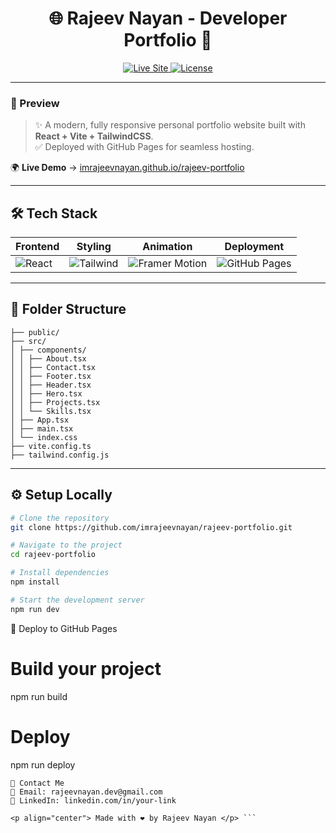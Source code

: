 <h1 align="center">🌐 Rajeev Nayan - Developer Portfolio 🚀</h1>

<p align="center">
  <a href="https://imrajeevnayan.github.io/rajeev-portfolio/" target="_blank">
    <img src="https://img.shields.io/badge/Live%20Site-View%20Now-blue?style=for-the-badge&logo=github" alt="Live Site" />
  </a>
  <a href="https://github.com/imrajeevnayan/rajeev-portfolio">
    <img src="https://img.shields.io/github/license/imrajeevnayan/rajeev-portfolio?style=for-the-badge" alt="License" />
  </a>
</p>

---

### 📸 Preview

> ✨ A modern, fully responsive personal portfolio website built with **React + Vite + TailwindCSS**.  
> ✅ Deployed with GitHub Pages for seamless hosting.

🌍 **Live Demo** → [imrajeevnayan.github.io/rajeev-portfolio](https://imrajeevnayan.github.io/rajeev-portfolio)

---

## 🛠 Tech Stack

| Frontend | Styling | Animation | Deployment |
|----------|---------|-----------|------------|
| ![React](https://img.shields.io/badge/React-18-blue?logo=react) | ![Tailwind](https://img.shields.io/badge/TailwindCSS-3.x-green?logo=tailwindcss) | ![Framer Motion](https://img.shields.io/badge/Framer--Motion-11.x-pink?logo=framer) | ![GitHub Pages](https://img.shields.io/badge/GitHub--Pages-Deployed-brightgreen?logo=github) |

---

## 📁 Folder Structure

```
├── public/
├── src/
│ ├── components/
│ │ ├── About.tsx
│ │ ├── Contact.tsx
│ │ ├── Footer.tsx
│ │ ├── Header.tsx
│ │ ├── Hero.tsx
│ │ ├── Projects.tsx
│ │ └── Skills.tsx
│ ├── App.tsx
│ ├── main.tsx
│ └── index.css
├── vite.config.ts
├── tailwind.config.js

```

---

## ⚙️ Setup Locally

```bash
# Clone the repository
git clone https://github.com/imrajeevnayan/rajeev-portfolio.git

# Navigate to the project
cd rajeev-portfolio

# Install dependencies
npm install

# Start the development server
npm run dev

```
🚀 Deploy to GitHub Pages

# Build your project
npm run build

# Deploy
npm run deploy

```
💬 Contact Me
📧 Email: rajeevnayan.dev@gmail.com
🔗 LinkedIn: linkedin.com/in/your-link

<p align="center"> Made with ❤️ by Rajeev Nayan </p> ```
